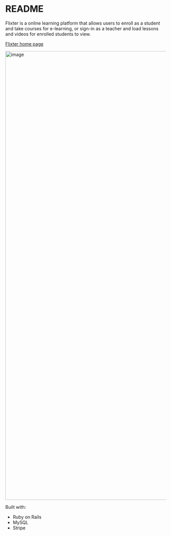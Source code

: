 # README

Flixter is a online learning platform that allows users to enroll as a student and take courses for e-learning, or sign-in as a teacher and load lessons and videos for enrolled students to view. 

[Flixter home page](https://flixter-kathryn-hoelscher.herokuapp.com)

<img width="1401" alt="image" src="https://user-images.githubusercontent.com/56094085/96036647-60c6f900-0e2a-11eb-9f64-f31417001e97.png">

Built with:
* Ruby on Rails
* MySQL
* Stripe
